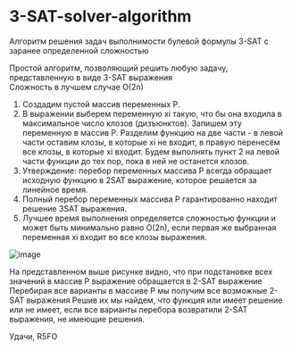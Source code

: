 # 3-SAT-solver-algorithm
Алгоритм  решения задач выполнимости булевой формулы 3-SAT с заранее определенной сложностью

Простой алгоритм, позволяющий решить любую задачу, представленную в виде 3-SAT выражения<br/>
Сложность в лучшем случае O(2n)

1. Создадим пустой массив переменных P. 
2. В выражении выберем переменную xi такую, что бы она входила в максимальное число клозов (дизъюнктов). Запишем эту переменную в массив P. Разделим функцию на две части - в левой части оставим клозы, в которые xi не входит, в правую перенесём все клозы, в которые xi входит. Будем выполнять пункт 2 на левой части функции до тех пор, пока в ней не останется клозов. 
3. Утверждение: перебор переменных массива P всегда обращает исходную функцию в 2SAT выражение, которое решается за линейное время.
4. Полный перебор переменных массива P гарантированно находит решение 3SAT выражения.
5. Лучшее время выполнения определяется сложностью функции и может быть минимально равно O(2n), если первая же выбранная переменная xi входит во все клозы выражения.

![image](https://github.com/user-attachments/assets/59e30b0b-b6b4-43f8-8dff-8506a1138711)

На представленном выше рисунке видно, что при подстановке всех значений в массив P выражение обращается в 2-SAT выражение
Перебирая все варианты в массиве P мы получим все возможные 2-SAT выражения
Решив их мы найдем, что функция или имеет решение или не имеет, если все варианты перебора возвратили 2-SAT выражения, не имеющие решения.

Удачи, R5FO


